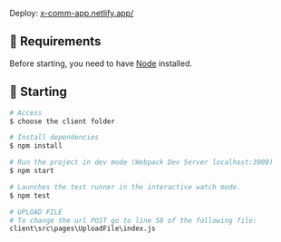   <p>Deploy:
  <a href="https://x-comm-app.netlify.app/">x-comm-app.netlify.app/</a>

## :pushpin: Requirements

Before starting, you need to have [Node](https://nodejs.org/en/) installed.

## :pushpin: Starting

```bash
# Access
$ choose the client folder

# Install dependencies
$ npm install

# Run the project in dev mode (Webpack Dev Server localhost:3000)
$ npm start

# Launches the test runner in the interactive watch mode.
$ npm test

# UPLOAD FILE
# To change the url POST go to line 58 of the following file:
client\src\pages\UploadFile\index.js
```
